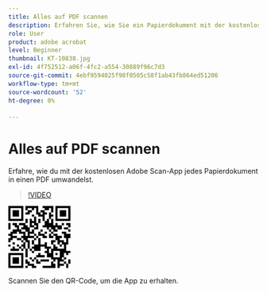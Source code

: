```yaml
---
title: Alles auf PDF scannen
description: Erfahren Sie, wie Sie ein Papierdokument mit der kostenlosen mobilen Adobe Scan-App in eine PDF-Datei konvertieren
role: User
product: adobe acrobat
level: Beginner
thumbnail: KT-10838.jpg
exl-id: 4f752512-a06f-4fc2-a554-30889f96c7d3
source-git-commit: 4ebf9594025f98f0505c58f1ab43fb864ed51206
workflow-type: tm+mt
source-wordcount: '52'
ht-degree: 0%

---
```


# Alles auf PDF scannen

Erfahre, wie du mit der kostenlosen Adobe Scan-App jedes Papierdokument in einen PDF umwandelst.

>[!VIDEO](https://video.tv.adobe.com/v/3409254?quality=12&learn=on&hidetitle=true)

![QR-Code](../assets/Scanqrcode.jpg)

Scannen Sie den QR-Code, um die App zu erhalten.
